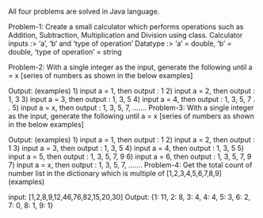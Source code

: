 All four problems are solved in Java language.

Problem-1:
Create a small calculator which performs operations such as Addition, Subtraction, Multiplication and Division using class. Calculator inputs :> ‘a’, ‘b’ and ‘type of operation’ Datatype :> ‘a’ = double, ‘b’ = double, ‘type of operation’ = string

Problem-2:
With a single integer as the input, generate the following until a = x [series of numbers as shown in the below examples]

Output: (examples)
    1) input a = 1, then output : 1
    2) input a = 2, then output : 1, 3
    3) input a = 3, then output : 1, 3, 5
    4) input a = 4, then output : 1, 3, 5, 7
    .
    .
    5) input a = x, then output : 1, 3, 5, 7, .......
Problem-3:
With a single integer as the input, generate the following until a = x [series of numbers as shown in the below examples]

Output: (examples)
    1) input a = 1, then output : 1
    2) input a = 2, then output : 1
    3) input a = 3, then output : 1, 3, 5
    4) input a = 4, then output : 1, 3, 5
    5) input a = 5, then output : 1, 3, 5, 7, 9
    6) input a = 6, then output : 1, 3, 5, 7, 9
    7) input a = x, then output : 1, 3, 5, 7, .......
Problem-4:
Get the total count of number list in the dictionary which is multiple of [1,2,3,4,5,6,7,8,9] (examples)

input: [1,2,8,9,12,46,76,82,15,20,30]
Output: {1: 11, 2: 8, 3: 4, 4: 4, 5: 3, 6: 2, 7: 0, 8: 1, 9: 1}
